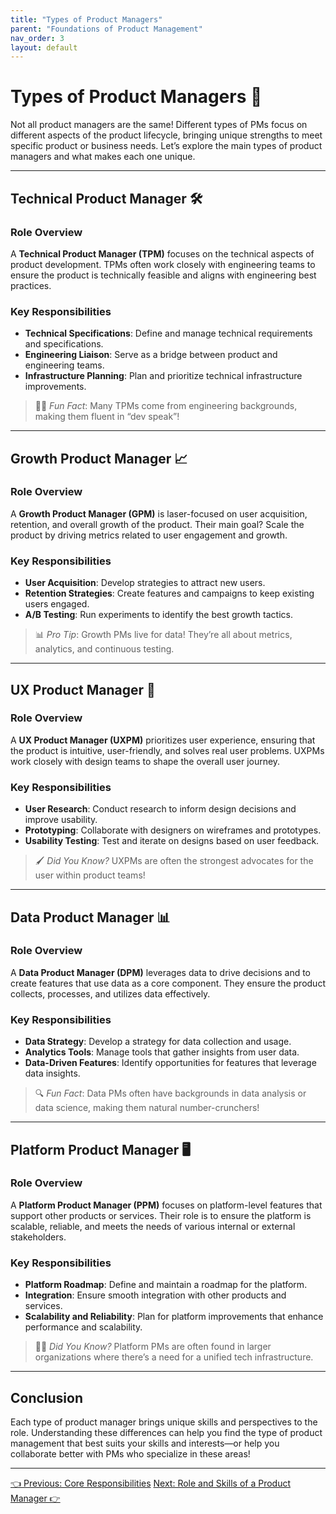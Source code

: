 ```yaml
---
title: "Types of Product Managers"
parent: "Foundations of Product Management"
nav_order: 3
layout: default
---
```


# Types of Product Managers 🌟

Not all product managers are the same! Different types of PMs focus on different aspects of the product lifecycle, bringing unique strengths to meet specific product or business needs. Let’s explore the main types of product managers and what makes each one unique.

---

## Technical Product Manager 🛠️

### Role Overview

A **Technical Product Manager (TPM)** focuses on the technical aspects of product development. TPMs often work closely with engineering teams to ensure the product is technically feasible and aligns with engineering best practices.

### Key Responsibilities

- **Technical Specifications**: Define and manage technical requirements and specifications.
- **Engineering Liaison**: Serve as a bridge between product and engineering teams.
- **Infrastructure Planning**: Plan and prioritize technical infrastructure improvements.

> 🧑‍💻 *Fun Fact*: Many TPMs come from engineering backgrounds, making them fluent in “dev speak”!

---

## Growth Product Manager 📈

### Role Overview

A **Growth Product Manager (GPM)** is laser-focused on user acquisition, retention, and overall growth of the product. Their main goal? Scale the product by driving metrics related to user engagement and growth.

### Key Responsibilities

- **User Acquisition**: Develop strategies to attract new users.
- **Retention Strategies**: Create features and campaigns to keep existing users engaged.
- **A/B Testing**: Run experiments to identify the best growth tactics.

> 📊 *Pro Tip*: Growth PMs live for data! They’re all about metrics, analytics, and continuous testing.

---

## UX Product Manager 🎨

### Role Overview

A **UX Product Manager (UXPM)** prioritizes user experience, ensuring that the product is intuitive, user-friendly, and solves real user problems. UXPMs work closely with design teams to shape the overall user journey.

### Key Responsibilities

- **User Research**: Conduct research to inform design decisions and improve usability.
- **Prototyping**: Collaborate with designers on wireframes and prototypes.
- **Usability Testing**: Test and iterate on designs based on user feedback.

> 🖌️ *Did You Know?* UXPMs are often the strongest advocates for the user within product teams!

---

## Data Product Manager 📊

### Role Overview

A **Data Product Manager (DPM)** leverages data to drive decisions and to create features that use data as a core component. They ensure the product collects, processes, and utilizes data effectively.

### Key Responsibilities

- **Data Strategy**: Develop a strategy for data collection and usage.
- **Analytics Tools**: Manage tools that gather insights from user data.
- **Data-Driven Features**: Identify opportunities for features that leverage data insights.

> 🔍 *Fun Fact*: Data PMs often have backgrounds in data analysis or data science, making them natural number-crunchers!

---

## Platform Product Manager 🖥️

### Role Overview

A **Platform Product Manager (PPM)** focuses on platform-level features that support other products or services. Their role is to ensure the platform is scalable, reliable, and meets the needs of various internal or external stakeholders.

### Key Responsibilities

- **Platform Roadmap**: Define and maintain a roadmap for the platform.
- **Integration**: Ensure smooth integration with other products and services.
- **Scalability and Reliability**: Plan for platform improvements that enhance performance and scalability.

> 🧑‍🔧 *Did You Know?* Platform PMs are often found in larger organizations where there’s a need for a unified tech infrastructure.

---

## Conclusion

Each type of product manager brings unique skills and perspectives to the role. Understanding these differences can help you find the type of product management that best suits your skills and interests—or help you collaborate better with PMs who specialize in these areas!

---

<div class="nav-buttons">
    <a href="/docs/1-foundations-of-product-management/core-responsibilities" class="btn btn-secondary">👈 Previous: Core Responsibilities</a>
    <a href="/docs/1-foundations-of-product-management/role-and-skills-of-a-product-manager" class="btn btn-primary">Next: Role and Skills of a Product Manager 👉</a>
</div>